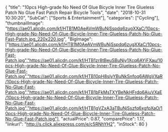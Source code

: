 {
	"title": "10pcs High-grade No Need Of Glue Bicycle Inner Tire Glueless Patch No Glue Fast Patch Repair Bicycle Tools",
	"date": "2018-10-31 10:30:20",
	"SubCat": ["Sports & Entertainment"],
	"categories": ["Cycling"],
	"thumbnailImage": "https://ae01.alicdn.com/kf/HTB1M0AeAVmWBuNjSspdq6zugXXaC/10pcs-High-grade-No-Need-Of-Glue-Bicycle-Inner-Tire-Glueless-Patch-No-Glue-Fast-Patch.jpg_220x220.jpg",
	"BigImage": ["https://ae01.alicdn.com/kf/HTB1M0AeAVmWBuNjSspdq6zugXXaC/10pcs-High-grade-No-Need-Of-Glue-Bicycle-Inner-Tire-Glueless-Patch-No-Glue-Fast-Patch.jpg","https://ae01.alicdn.com/kf/HTB1zr8tBeuSBuNjy1Xcq6AYjFXau/10pcs-High-grade-No-Need-Of-Glue-Bicycle-Inner-Tire-Glueless-Patch-No-Glue-Fast-Patch.jpg","https://ae01.alicdn.com/kf/HTB10pH8sIyYBuNkSnfoq6AWgVXaR/10pcs-High-grade-No-Need-Of-Glue-Bicycle-Inner-Tire-Glueless-Patch-No-Glue-Fast-Patch.jpg","https://ae01.alicdn.com/kf/HTB1bFkMsTXYBeNkHFrdq6AiuVXaE/10pcs-High-grade-No-Need-Of-Glue-Bicycle-Inner-Tire-Glueless-Patch-No-Glue-Fast-Patch.jpg","https://ae01.alicdn.com/kf/HTB1gVZxA3aTBuNjSszfq6xgfpXaO/10pcs-High-grade-No-Need-Of-Glue-Bicycle-Inner-Tire-Glueless-Patch-No-Glue-Fast-Patch.jpg"],
	"actualPrice": 0.87,
	"comparePrice": 1.17,
	"linkurl": "http://s.click.aliexpress.com/e/c5RNhYH2",
	"inStock": 80
}
